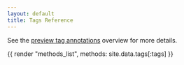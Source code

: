 ```yaml
---
layout: default
title: Tags Reference
---
```


See the [preview tag annotations](/guide/previews/annotating/) overview for more details.

{{ render "methods_list", methods: site.data.tags[:tags] }}

